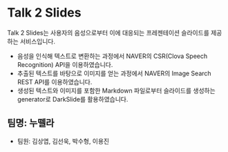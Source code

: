 Talk 2 Slides
============
Talk 2 Slides는 사용자의 음성으로부터 이에 대응되는 프레젠테이션 슬라이드를 제공하는 서비스입니다.
- 음성을 인식해 텍스트로 변환하는 과정에서 NAVER의 CSR(Clova Speech Recognition) API을 이용하였습니다.
- 추출된 텍스트를 바탕으로 이미지를 얻는 과정에서 NAVER의 Image Search REST API를 이용하였습니다.
- 생성된 텍스트와 이미지를 포함한 Markdown 파일로부터 슬라이드를 생성하는 generator로 DarkSlide를 활용하였습니다. 

팀명: 누뗄라
-----------
- 팀원: 김상엽, 김선욱, 박수형, 이용진




